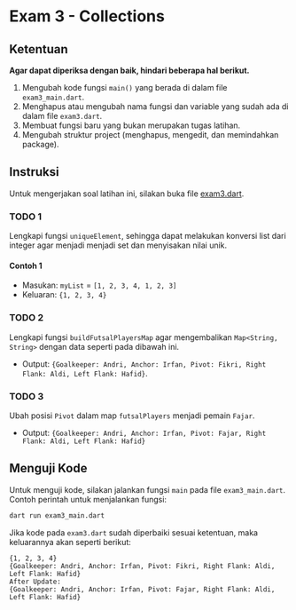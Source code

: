# Exam 3 - Collections

## Ketentuan

**Agar dapat diperiksa dengan baik, hindari beberapa hal berikut.**

1. Mengubah kode fungsi `main()` yang berada di dalam file `exam3_main.dart`.
2. Menghapus atau mengubah nama fungsi dan variable yang sudah ada di dalam file `exam3.dart`.
3. Membuat fungsi baru yang bukan merupakan tugas latihan.
4. Mengubah struktur project (menghapus, mengedit, dan memindahkan package).

## Instruksi

Untuk mengerjakan soal latihan ini, silakan buka file [exam3.dart](./exam3.dart).

### TODO 1

Lengkapi fungsi `uniqueElement`, sehingga dapat melakukan konversi list dari integer agar menjadi menjadi set dan
menyisakan nilai unik.

#### Contoh 1

- Masukan: `myList` = `[1, 2, 3, 4, 1, 2, 3]`
- Keluaran: `{1, 2, 3, 4}`

### TODO 2

Lengkapi fungsi `buildFutsalPlayersMap` agar mengembalikan `Map<String, String>` dengan data seperti pada dibawah ini.

- Output: `{Goalkeeper: Andri, Anchor: Irfan, Pivot: Fikri, Right Flank: Aldi, Left Flank: Hafid}`.

### TODO 3

Ubah posisi `Pivot` dalam map `futsalPlayers` menjadi pemain `Fajar`.

- Output: `{Goalkeeper: Andri, Anchor: Irfan, Pivot: Fajar, Right Flank: Aldi, Left Flank: Hafid}`

## Menguji Kode

Untuk menguji kode, silakan jalankan fungsi `main` pada file `exam3_main.dart`. Contoh perintah
untuk menjalankan fungsi:

```bash
dart run exam3_main.dart
```

Jika kode pada `exam3.dart` sudah diperbaiki sesuai ketentuan, maka keluarannya akan seperti berikut:

```console
{1, 2, 3, 4}
{Goalkeeper: Andri, Anchor: Irfan, Pivot: Fikri, Right Flank: Aldi, Left Flank: Hafid}
After Update:
{Goalkeeper: Andri, Anchor: Irfan, Pivot: Fajar, Right Flank: Aldi, Left Flank: Hafid}
```
